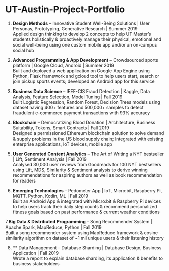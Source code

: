 # UT-Austin-Project-Portfolio

1. **Design Methods** – Innovative Student Well-Being Solutions | User Personas, Prototyping, Generative Research | Summer 2019\
Applied design thinking to develop 2 concepts to help UT Master’s students holistically & proactively manage their physical, emotional and social well-being using one custom mobile app and/or an on-campus social hub 

2. **Advanced Programming & App Development** – Crowdsourced sports platform | Google Cloud, Android | Summer 2019\
Built and deployed a web application on Google App Engine using Python, Flask framework and gcloud tool to help users start, search or join pickup sports events; developed an Android app for this service

3. **Business Data Science** – IEEE-CIS Fraud Detection | Kaggle, Data Analysis, Feature Selection, Model Tuning | Fall 2019\
Built Logistic Regression, Random Forest, Decision Trees models using dataset having 400+ features and 500,000+ samples to detect fraudulent e-commerce payment transactions with 93% accuracy

4. **Blockchain** – Democratizing Blood Donation | Architecture, Business Suitability, Tokens, Smart Contracts | Fall 2019 \
Designed a permissioned Ethereum blockchain solution to solve demand & supply problems in the US blood supply chain; Integrated with existing enterprise applications, IoT devices, mobile app

5. **User Generated Content Analytics** – The Art of Writing a NYT bestseller | Lift, Sentiment Analysis | Fall 2019 \
Analysed 30,000 user reviews from Goodreads for 100 NYT bestsellers using Lift, MDS, Similarity & Sentiment analysis to derive winning recommendations for aspiring authors as well as book recommendation for readers

6. **Emerging Technologies** – Pedometer App | IoT, Micro:bit, Raspberry Pi, MQTT, Python, Kotlin, ML | Fall 2019\
Built an Android App & integrated with Micro:bit & Raspberry Pi devices to help users track their daily step counts & recommend personalized fitness goals based on past performance & current weather conditions      

7.**Big Data & Distributed Programming** – Song Recommender System | Apache Spark, MapReduce, Python | Fall 2019\
Built a song recommender system using MapReduce framework & cosine similarity algorithm on dataset of ~1 mil unique users & their listening history

8. ** Data Management – Database Sharding | Database Design, Business Application | Fall 2019\
Wrote a report to explain database sharding, its application & benefits to business stakeholders 
